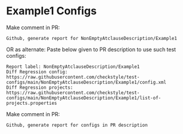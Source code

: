 # Example1 Configs
Make comment in PR:
```
Github, generate report for NonEmptyAtclauseDescription/Example1
```
OR as alternate:
Paste below given to PR description to use such test configs:
```
Report label: NonEmptyAtclauseDescription/Example1
Diff Regression config: https://raw.githubusercontent.com/checkstyle/test-configs/main/NonEmptyAtclauseDescription/Example1/config.xml
Diff Regression projects: https://raw.githubusercontent.com/checkstyle/test-configs/main/NonEmptyAtclauseDescription/Example1/list-of-projects.properties
```
Make comment in PR:
```
Github, generate report for configs in PR description
```
